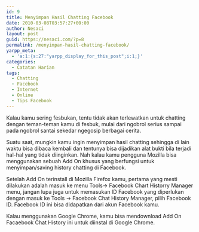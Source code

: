 ```yaml
---
id: 9
title: Menyimpan Hasil Chatting Facebook
date: 2010-03-08T03:57:27+00:00
author: Nesaci
layout: post
guid: https://nesaci.com/?p=8
permalink: /menyimpan-hasil-chatting-facebook/
yarpp_meta:
  - 'a:1:{s:27:"yarpp_display_for_this_post";i:1;}'
categories:
  - Catatan Harian
tags:
  - Chatting
  - Facebook
  - Internet
  - Online
  - Tips Facebook
---
```

Kalau kamu sering fesbukan, tentu tidak akan terlewatkan untuk chatting dengan teman-teman kamu di fesbuk, mulai dari ngobrol serius sampai pada ngobrol santai sekedar ngegosip berbagai cerita.

Suatu saat, mungkin kamu ingin menyimpan hasil chatting sehingga di lain waktu bisa dibaca kembali dan tentunya bisa dijadikan alat bukti bila terjadi hal-hal yang tidak diinginkan. Nah kalau kamu pengguna Mozilla bisa menggunakan sebuah Add On khusus yang berfungsi untuk menyimpan/saving history chatting di Facebook.

Setelah Add On terinstall di Mozilla Firefox kamu, pertama yang mesti dilakukan adalah masuk ke menu Tools-> Facebook Chart Historry Manager menu, jangan lupa juga untuk memasukan ID Facebook yang diperlukan dengan masuk ke Tools -> Facebook Chat History Manager, pilih Facebook ID. Facebook ID ini bisa didapatkan dari akun Facebook kamu.

Kalau menggunakan Google Chrome, kamu bisa mendownload Add On Facaebook Chat History ini untuk diinstal di Google Chrome.